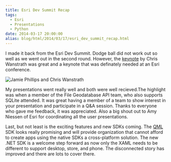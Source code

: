 ```yaml
---
title: Esri Dev Summit Recap
tags:
  - Esri
  - Presentations
  - Python
date: 2014-03-17 20:00:00
alias: blog/html/2014/03/17/esri_dev_summit_recap.html
---
```


I made it back from the Esri Dev Summit. Dodge ball did not work out so
well as we went out in the second round. However, the [keynote](http://video.esri.com/watch/3223/social-coding-and-the-future-of-open-source) by Chris Wanstrath
was great and a keynote that was definately needed at an Esri conference.

![Jamie Phillips and Chris Wanstrath](https://lh6.googleusercontent.com/gouchMtXggUNpI7SAQjGyIqIX47wtdIkApg4DtVk1zzA6c3NJz-TyuMZD-fVDWymfiQvq-7dprNSGI5M9V8Wvmylsjj43xSB-j8Y6F6DQQ-NXD6SMeB-qruWV2VqR0ItkFkn8hBiF29g1fUrcxbZ7aUTYdZzjA=w506-h750)

My presentations went really well and both were well recieved.The highlight was when
a member of the File Geodatabase API team, who also supports SQLite attended. It was great
having a member of a team to show interest in your presentation and participate in a
Q&amp;A session.  Thanks to everyone who gave me feedback, it was appreciated. Also a big shout
out to Amy Niessen of Esri for coordinating all the user presentations.

Last, but not least is the exciting features and new SDKs coming. The [QML](http://qt-project.org/doc/qt-5.0/qtqml/qtqml-index.html) SDK looks really
promising and will provide organization that cannot afford to create apps using the native SDKs a
cross-platform solution. The new .NET SDK is a welcome step forward as now only the XAML
needs to be different to support desktop, store, and phone. The disconnected story has
improved and there are lots to cover there.